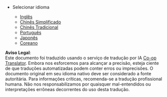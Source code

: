 <!--
CO_OP_TRANSLATOR_METADATA:
{
  "original_hash": "b918f72764505b503a4c2889a438b8d7",
  "translation_date": "2025-05-20T11:20:53+00:00",
  "source_file": "docs/_navbar.md",
  "language_code": "pt"
}
-->
* Selecionar idioma

    * [Inglês](../../../../../../..)
    * [Chinês Simplificado](../../../../../../../translations/cn)
    * [Chinês Tradicional](../../../../../../../translations/tw)
    * [Português](../../../../../../../translations/pt-br)
    * [Japonês](../../../../../../../translations/ja-jp)
    * [Coreano](../../../../../../../translations/ko)

**Aviso Legal**:  
Este documento foi traduzido usando o serviço de tradução por IA [Co-op Translator](https://github.com/Azure/co-op-translator). Embora nos esforcemos para alcançar a precisão, esteja ciente de que traduções automatizadas podem conter erros ou imprecisões. O documento original em seu idioma nativo deve ser considerado a fonte autoritária. Para informações críticas, recomenda-se a tradução profissional humana. Não nos responsabilizamos por quaisquer mal-entendidos ou interpretações errôneas decorrentes do uso desta tradução.